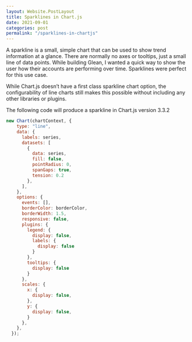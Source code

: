 ```yaml
---
layout: Website.PostLayout
title: Sparklines in Chart.js
date: 2021-09-01
categories: post
permalink: "/sparklines-in-chartjs"
---
```


A sparkline is a small, simple chart that can be used to show trend information at a glance. There are normally no axes or tooltips, just a small line of data points. While building Glean, I wanted a quick way to show the user how their accounts are performing over time. Sparklines were perfect for this use case.

While Chart.js doesn’t have a first class sparkline chart option, the configurability of line charts still makes this possible without including any other libraries or plugins.

The following code will produce a sparkline in Chart.js version 3.3.2

``` javascript
new Chart(chartContext, {
    type: "line",
    data: {
      labels: series,
      datasets: [
        {
          data: series,
          fill: false,
          pointRadius: 0,
          spanGaps: true,
          tension: 0.2
        },
      ],
    },
    options: {
      events: [],
      borderColor: borderColor,
      borderWidth: 1.5,
      responsive: false,
      plugins: {
        legend: {
          display: false,
          labels: {
            display: false
          }
        },
        tooltips: {
          display: false
        }
      },
      scales: {
        x: {
          display: false,
        },
        y: {
          display: false,
        }
      },
    },
  });
```
